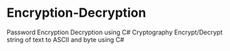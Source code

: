 # Encryption-Decryption
Password Encryption Decryption using C# Cryptography
Encrypt/Decrypt string of text to ASCII and byte using C#
